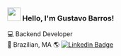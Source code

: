 ### <img src="https://media.giphy.com/media/hvRJCLFzcasrR4ia7z/giphy.gif" width="30px"> Hello, I'm Gustavo Barros!

💻 Backend Developer <br>
🏡 Brazilian, MA 🌎
[![Linkedin Badge](https://img.shields.io/badge/-Gustavo-6633cc?style=flat-square&logo=Linkedin&logoColor=white&link=https://www.linkedin.com/in/gustavo3g)](https://www.linkedin.com/in/gustavo3g/) 


<!--
**Gustavo3g/Gustavo3g** is a ✨ _special_ ✨ repository because its `README.md` (this file) appears on your GitHub profile.
